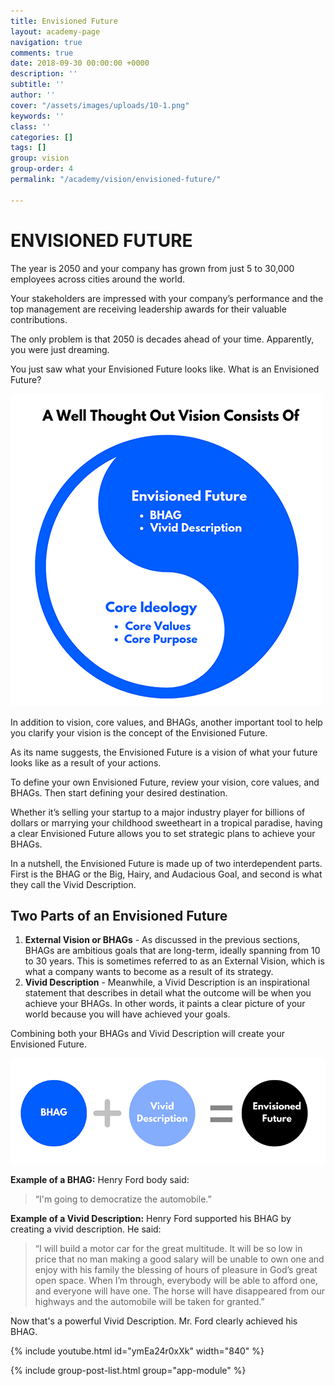 ```yaml
---
title: Envisioned Future
layout: academy-page
navigation: true
comments: true
date: 2018-09-30 00:00:00 +0000
description: ''
subtitle: ''
author: ''
cover: "/assets/images/uploads/10-1.png"
keywords: ''
class: ''
categories: []
tags: []
group: vision
group-order: 4
permalink: "/academy/vision/envisioned-future/"

---
```

# ENVISIONED FUTURE

The year is 2050 and your company has grown from just 5 to 30,000 employees across cities around the world.

Your stakeholders are impressed with your company’s performance and the top management are receiving leadership awards for their valuable contributions.

The only problem is that 2050 is decades ahead of your time. Apparently, you were just dreaming.

You just saw what your Envisioned Future looks like. What is an Envisioned Future?

![](/assets/images/uploads/envisioned-future.jpg)

In addition to vision, core values, and BHAGs, another important tool to help you clarify your vision is the concept of the Envisioned Future.

As its name suggests, the Envisioned Future is a vision of what your future looks like as a result of your actions.

To define your own Envisioned Future, review your vision, core values, and BHAGs. Then start defining your desired destination.

Whether it’s selling your startup to a major industry player for billions of dollars or marrying your childhood sweetheart in a tropical paradise, having a clear Envisioned Future allows you to set strategic plans to achieve your BHAGs.

In a nutshell, the Envisioned Future is made up of two interdependent parts. First is the BHAG or the Big, Hairy, and Audacious Goal, and second is what they call the Vivid Description.

## Two Parts of an Envisioned Future

1. **External Vision or BHAGs** - As discussed in the previous sections, BHAGs are ambitious goals that are long-term, ideally spanning from 10 to 30 years. This is sometimes referred to as an External Vision, which is what a company wants to become as a result of its strategy.
2. **Vivid Description** - Meanwhile, a Vivid Description is an inspirational statement that describes in detail what the outcome will be when you achieve your BHAGs. In other words, it paints a clear picture of your world because you will have achieved your goals.

Combining both your BHAGs and Vivid Description will create your Envisioned Future.

![](/assets/images/uploads/envisioned-future-2.jpg)

**Example of a BHAG:** Henry Ford body said:

> “I'm going to democratize the automobile.”

**Example of a Vivid Description:** Henry Ford supported his BHAG by creating a vivid description. He said:

> “I will build a motor car for the great multitude. It will be so low in price that no man making a good salary will be unable to own one and enjoy with his family the blessing of hours of pleasure in God’s great open space. When I’m through, everybody will be able to afford one, and everyone will have one. The horse will have disappeared from our highways and the automobile will be taken for granted.”

Now that's a powerful Vivid Description. Mr. Ford clearly achieved his BHAG.

{% include youtube.html id="ymEa24r0xXk" width="840" %}

<div class='post-feed'>

{% include group-post-list.html group="app-module" %}

</div>